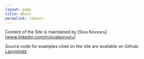 ```yaml
---
layout: page
title: About
permalink: /about/
---
```


Content of the Site is maintained by [Siva Kovvuru][www.linkedin.com/in/sivakovvuru]

Source code for examples cited on the site are available on Github:
[Lazymindz][github-link]

[github-link]: https://github.com/Lazymindz
